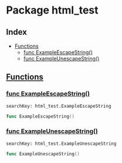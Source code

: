 # Package html_test

## Index

* [Functions](#func)
    * [func ExampleEscapeString()](#ExampleEscapeString)
    * [func ExampleUnescapeString()](#ExampleUnescapeString)


## <a id="func" href="#func">Functions</a>

### <a id="ExampleEscapeString" href="#ExampleEscapeString">func ExampleEscapeString()</a>

```
searchKey: html_test.ExampleEscapeString
```

```Go
func ExampleEscapeString()
```

### <a id="ExampleUnescapeString" href="#ExampleUnescapeString">func ExampleUnescapeString()</a>

```
searchKey: html_test.ExampleUnescapeString
```

```Go
func ExampleUnescapeString()
```

